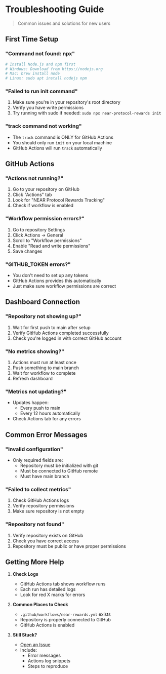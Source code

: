 # Troubleshooting Guide

> Common issues and solutions for new users

## First Time Setup

### "Command not found: npx"

```bash
# Install Node.js and npm first
# Windows: Download from https://nodejs.org
# Mac: brew install node
# Linux: sudo apt install nodejs npm
```

### "Failed to run init command"

1. Make sure you're in your repository's root directory
2. Verify you have write permissions
3. Try running with sudo if needed: `sudo npx near-protocol-rewards init`

### "track command not working"

- The `track` command is ONLY for GitHub Actions
- You should only run `init` on your local machine
- GitHub Actions will run `track` automatically

## GitHub Actions

### "Actions not running?"

1. Go to your repository on GitHub
2. Click "Actions" tab
3. Look for "NEAR Protocol Rewards Tracking"
4. Check if workflow is enabled

### "Workflow permission errors?"

1. Go to repository Settings
2. Click Actions → General
3. Scroll to "Workflow permissions"
4. Enable "Read and write permissions"
5. Save changes

### "GITHUB_TOKEN errors?"

- You don't need to set up any tokens
- GitHub Actions provides this automatically
- Just make sure workflow permissions are correct

## Dashboard Connection

### "Repository not showing up?"

1. Wait for first push to main after setup
2. Verify GitHub Actions completed successfully
3. Check you're logged in with correct GitHub account

### "No metrics showing?"

1. Actions must run at least once
2. Push something to main branch
3. Wait for workflow to complete
4. Refresh dashboard

### "Metrics not updating?"

- Updates happen:
  - Every push to main
  - Every 12 hours automatically
- Check Actions tab for any errors

## Common Error Messages

### "Invalid configuration"

- Only required fields are:
  - Repository must be initialized with git
  - Must be connected to GitHub remote
  - Must have main branch

### "Failed to collect metrics"

1. Check GitHub Actions logs
2. Verify repository permissions
3. Make sure repository is not empty

### "Repository not found"

1. Verify repository exists on GitHub
2. Check you have correct access
3. Repository must be public or have proper permissions

## Getting More Help

1. **Check Logs**
   - GitHub Actions tab shows workflow runs
   - Each run has detailed logs
   - Look for red X marks for errors

2. **Common Places to Check**
   - `.github/workflows/near-rewards.yml` exists
   - Repository is properly connected to GitHub
   - GitHub Actions is enabled

3. **Still Stuck?**
   - [Open an Issue](https://github.com/jbarnes850/near-protocol-rewards/issues)
   - Include:
     - Error messages
     - Actions log snippets
     - Steps to reproduce
